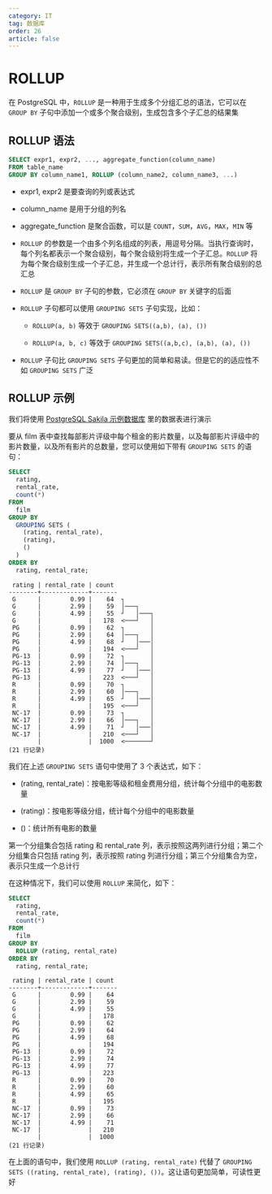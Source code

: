 ```yaml
---
category: IT
tag: 数据库
order: 26
article: false
---
```


# ROLLUP

在 PostgreSQL 中，`ROLLUP` 是一种用于生成多个分组汇总的语法，它可以在 `GROUP BY` 子句中添加一个或多个聚合级别，生成包含多个子汇总的结果集

## ROLLUP 语法

```sql
SELECT expr1, expr2, ..., aggregate_function(column_name)
FROM table_name
GROUP BY column_name1, ROLLUP (column_name2, column_name3, ...)
```

- expr1, expr2 是要查询的列或表达式

- column_name 是用于分组的列名

- aggregate_function 是聚合函数，可以是 `COUNT`，`SUM`，`AVG`，`MAX`，`MIN` 等

- `ROLLUP` 的参数是一个由多个列名组成的列表，用逗号分隔。当执行查询时，每个列名都表示一个聚合级别，每个聚合级别将生成一个子汇总。`ROLLUP` 将为每个聚合级别生成一个子汇总，并生成一个总计行，表示所有聚合级别的总汇总

- `ROLLUP` 是 `GROUP BY` 子句的参数，它必须在 `GROUP BY` 关键字的后面

- `ROLLUP` 子句都可以使用 `GROUPING SETS` 子句实现，比如：

    - `ROLLUP(a, b)` 等效于 `GROUPING SETS((a,b), (a), ())`

    - `ROLLUP(a, b, c)` 等效于 `GROUPING SETS((a,b,c), (a,b), (a), ())`

- `ROLLUP` 子句比 `GROUPING SETS` 子句更加的简单和易读。但是它的的适应性不如 `GROUPING SETS` 广泛

## ROLLUP 示例

我们将使用 [PostgreSQL Sakila 示例数据库](../start.md#sakila) 里的数据表进行演示

要从 film 表中查找每部影片评级中每个租金的影片数量，以及每部影片评级中的影片数量，以及所有影片的总数量，您可以使用如下带有 `GROUPING SETS` 的语句：

```sql
SELECT
  rating,
  rental_rate,
  count(*)
FROM
  film
GROUP BY
  GROUPING SETS (
    (rating, rental_rate),
    (rating),
    ()
  )
ORDER BY
  rating, rental_rate;
```

```text
 rating | rental_rate | count
--------+-------------+-------
 G      |        0.99 |    64  ┐
 G      |        2.99 |    59  │───┐
 G      |        4.99 |    55  ┘   │───┐
 G      |             |   178  <───┘   │
 PG     |        0.99 |    62  ┐       │
 PG     |        2.99 |    64  │───┐   │
 PG     |        4.99 |    68  ┘   │───│
 PG     |             |   194  <───┘   │
 PG-13  |        0.99 |    72  ┐       │
 PG-13  |        2.99 |    74  │───┐   │
 PG-13  |        4.99 |    77  ┘   │───│
 PG-13  |             |   223  <───┘   │
 R      |        0.99 |    70  ┐       │
 R      |        2.99 |    60  │───┐   │
 R      |        4.99 |    65  ┘   │───│
 R      |             |   195  <───┘   │
 NC-17  |        0.99 |    73  ┐       │
 NC-17  |        2.99 |    66  │───┐   │
 NC-17  |        4.99 |    71  ┘   │───│
 NC-17  |             |   210  <───┘   │
        |             |  1000  <───────┘
(21 行记录)
```

我们在上述 `GROUPING SETS` 语句中使用了 3 个表达式，如下：

- (rating, rental_rate)：按电影等级和租金费用分组，统计每个分组中的电影数量

- (rating)：按电影等级分组，统计每个分组中的电影数量

- ()：统计所有电影的数量

第一个分组集合包括 rating 和 rental_rate 列，表示按照这两列进行分组；第二个分组集合只包括 rating 列，表示按照 rating 列进行分组；第三个分组集合为空，表示只生成一个总计行

在这种情况下，我们可以使用 `ROLLUP` 来简化，如下：

```sql
SELECT
  rating,
  rental_rate,
  count(*)
FROM
  film
GROUP BY
  ROLLUP (rating, rental_rate)
ORDER BY
  rating, rental_rate;
```

```text
 rating | rental_rate | count
--------+-------------+-------
 G      |        0.99 |    64
 G      |        2.99 |    59
 G      |        4.99 |    55
 G      |             |   178
 PG     |        0.99 |    62
 PG     |        2.99 |    64
 PG     |        4.99 |    68
 PG     |             |   194
 PG-13  |        0.99 |    72
 PG-13  |        2.99 |    74
 PG-13  |        4.99 |    77
 PG-13  |             |   223
 R      |        0.99 |    70
 R      |        2.99 |    60
 R      |        4.99 |    65
 R      |             |   195
 NC-17  |        0.99 |    73
 NC-17  |        2.99 |    66
 NC-17  |        4.99 |    71
 NC-17  |             |   210
        |             |  1000
(21 行记录)
```

在上面的语句中，我们使用 `ROLLUP (rating, rental_rate)` 代替了 `GROUPING SETS ((rating, rental_rate), (rating), ())`。这让语句更加简单，可读性更好